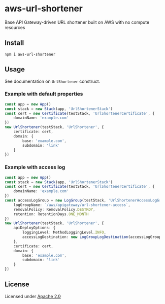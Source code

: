 # aws-url-shortener
Base API Gateway-driven URL shortener built on AWS with no compute resources

## Install
```
npm i aws-url-shortener
```

## Usage
See documentation on `UrlShortener` construct.

### Example with default properties
```typescript
const app = new App()
const stack = new Stack(app, 'UrlShortenerStack')
const cert = new Certificate(testStack, 'UrlShortenerCertificate', {
    domainName: 'example.com'
})
new UrlShortener(testStack, 'UrlShortener', {
    certificate: cert,
    domain: {
        base: 'example.com',
        subdomain: 'link'
    }
})
```

### Example with access log
```typescript
const app = new App()
const stack = new Stack(app, 'UrlShortenerStack')
const cert = new Certificate(testStack, 'UrlShortenerCertificate', {
    domainName: 'example.com'
})
const accessLogGroup = new LogGroup(testStack, 'UrlShortenerAccessLogGroup', {
    logGroupName: `/aws/apigateway/url-shortener-access`,
    removalPolicy: RemovalPolicy.DESTROY,
    retention: RetentionDays.ONE_MONTH
})
new UrlShortener(testStack, 'UrlShortener', {
    apiDeployOptions: {
        loggingLevel: MethodLoggingLevel.INFO,
        accessLogDestination: new LogGroupLogDestination(accessLogGroup)
    },
    certificate: cert,
    domain: {
        base: 'example.com',
        subdomain: 'link'
    }
})
```

## License
Licensed under [Apache 2.0](https://www.apache.org/licenses/LICENSE-2.0)
